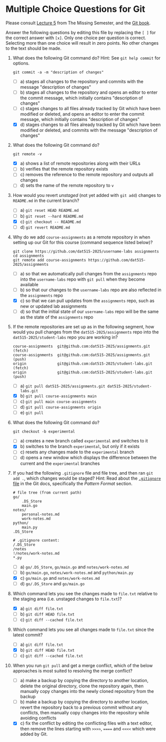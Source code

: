 # Multiple Choice Questions for Git

Please consult [Lecture 5](https://missing.csail.mit.edu/2020/version-control/) from The Missing Semester, and the [Git book](https://git-scm.com/book/en/v2).

Answer the following questions by editing this file by replacing the `[ ]` for the correct answer with `[x]`.
Only one choice per question is correct.
Selecting more than one choice will result in zero points.
No other changes to the text should be made.

1. What does the following Git command do?
   Hint: See `git help commit` for options.

   ```console
   git commit -a -m "description of changes"
   ```

   - [ ] a) stages all changes to the repository and commits with the message "description of changes"
   - [ ] b) stages all changes to the repository and opens an editor to enter the commit message, which initially contains "description of changes"
   - [ ] c) stages changes to all files already tracked by Git which have been modified or deleted, and opens an editor to enter the commit message, which initially contains "description of changes"
   - [x] d) stages changes to all files already tracked by Git which have been modified or deleted, and commits with the message "description of changes"

2. What does the following Git command do?

   ```console
   git remote -v
   ```

   - [x] a) shows a list of remote repositories along with their URLs
   - [ ] b) verifies that the remote repository exists
   - [ ] c) removes the reference to the remote repository and outputs all changes
   - [ ] d) sets the name of the remote repository to `v`

3. How would you revert _unstaged_ (not yet added with `git add`) changes to `README.md` in the current branch?

   - [ ] a) `git reset HEAD README.md`
   - [ ] b) `git reset --hard README.md`
   - [x] c) `git checkout -- README.md`
   - [ ] d) `git revert README.md`

4. Why do we add `course-assignments` as a remote repository in when setting up our Git for this course (command sequence listed below)?

   ```console
   git clone https://github.com/dat515-2025/username-labs assignments
   cd assignments
   git remote add course-assignments https://github.com/dat515-2025/assignments
   ```

   - [ ] a) so that we automatically pull changes from the `assignments` repo into the `username-labs` repo with `git pull` when they become available
   - [ ] b) so that our changes to the `username-labs` repo are also reflected in the `assignments` repo
   - [x] c) so that we can pull updates from the `assignments` repo, such as new or updated lab assignments
   - [ ] d) so that the initial state of our `username-labs` repo will be the same as the state of the `assignments` repo

5. If the remote repositories are set up as in the following segment, how would you pull changes from the `dat515-2025/assignments` repo into the `dat515-2025/student-labs` repo you are working in?

   ```console
   course-assignments  git@github.com:dat515-2025/assignments.git (fetch)
   course-assignments  git@github.com:dat515-2025/assignments.git (push)
   origin              git@github.com:dat515-2025/student-labs.git (fetch)
   origin              git@github.com:dat515-2025/student-labs.git (push)
   ```

   - [ ] a) `git pull dat515-2025/assignments.git dat515-2025/student-labs.git`
   - [x] b) `git pull course-assignments main`
   - [ ] c) `git pull main course-assignments`
   - [ ] d) `git pull course-assignments origin`
   - [ ] e) `git pull`

6. What does the following Git command do?

   ```console
   git checkout -b experimental
   ```

   - [ ] a) creates a new branch called `experimental` and switches to it
   - [x] b) switches to the branch `experimental`, but only if it exists
   - [ ] c) resets any changes made to the `experimental` branch
   - [ ] d) opens a new window which displays the difference between the current and the `experimental` branches

7. If you had the following `.gitignore` file and file tree, and then ran `git add .`, which changes would be staged?
   Hint: Read about the [`.gitignore` file](https://git-scm.com/docs/gitignore) in the Git docs, specifically the _Pattern Format_ section.

   ```console
   # file tree (from current path)
   go/
       .DS_Store
       main.go
   notes/
       personal-notes.md
       work-notes.md
   python/
       main.py
   .DS_Store

   # .gitignore content:
   /.DS_Store
   /notes
   !/notes/work-notes.md
   *.py
   ```

   - [ ] a) `go/.DS_Store`, `go/main.go` and `notes/work-notes.md`
   - [ ] b) `go/main.go`, `notes/work-notes.md` and `python/main.py`
   - [x] c) `go/main.go` and `notes/work-notes.md`
   - [ ] d) `go/.DS_Store` and `go/main.go`

8. Which command lets you see the changes made to `file.txt` relative to the staging area (i.e. unstaged changes to `file.txt`)?

   - [x] a) `git diff file.txt`
   - [ ] b) `git diff HEAD file.txt`
   - [ ] c) `git diff --cached file.txt`

9. Which command lets you see all changes made to `file.txt` since the latest commit?

   - [ ] a) `git diff file.txt`
   - [x] b) `git diff HEAD file.txt`
   - [ ] c) `git diff --cached file.txt`

10. When you run `git pull` and get a merge conflict, which of the below approaches is most suited to resolving the merge conflict?

    - [ ] a) make a backup by copying the directory to another location, delete the original directory, clone the repository again, then manually copy changes into the newly cloned repository from the backup
    - [ ] b) make a backup by copying the directory to another location, revert the repository back to a previous commit without any conflicts, then manually copy changes into the repository while avoiding conflicts
    - [x] c) fix the conflict by editing the conflicting files with a text editor, then remove the lines starting with `>>>>`, `====` and `<<<<` which were added by Git.
